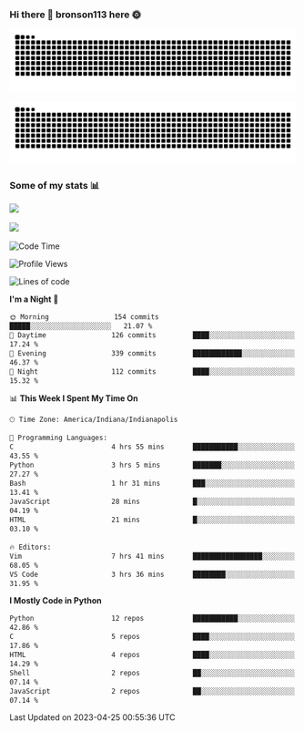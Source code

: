 ### Hi there 👋 bronson113 here 🌞
<div align="center">

![GitHub Snake Light](https://raw.githubusercontent.com/bronson113/bronson113/snake/github-snake.svg#gh-light-mode-only)

![GitHub Snake dark](https://raw.githubusercontent.com/bronson113/bronson113/snake/github-snake-dark.svg#gh-dark-mode-only)

</div>

### Some of my stats 📊
![](https://github-readme-stats-sigma-five.vercel.app/api?username=bronson113&theme=transparent&show_icons=true)

![](https://github-readme-stats-sigma-five.vercel.app/api/top-langs/?username=bronson113&theme=transparent&layout=compact&card_width=445)



<!--START_SECTION:waka-->
![Code Time](http://img.shields.io/badge/Code%20Time-190%20hrs%2019%20mins-blue)

![Profile Views](http://img.shields.io/badge/Profile%20Views-0-blue)

![Lines of code](https://img.shields.io/badge/From%20Hello%20World%20I%27ve%20Written-7.1%20million%20lines%20of%20code-blue)

**I'm a Night 🦉** 

```text
🌞 Morning                154 commits         █████░░░░░░░░░░░░░░░░░░░░   21.07 % 
🌆 Daytime                126 commits         ████░░░░░░░░░░░░░░░░░░░░░   17.24 % 
🌃 Evening                339 commits         ████████████░░░░░░░░░░░░░   46.37 % 
🌙 Night                  112 commits         ████░░░░░░░░░░░░░░░░░░░░░   15.32 % 
```


📊 **This Week I Spent My Time On** 

```text
🕑︎ Time Zone: America/Indiana/Indianapolis

💬 Programming Languages: 
C                        4 hrs 55 mins       ███████████░░░░░░░░░░░░░░   43.55 % 
Python                   3 hrs 5 mins        ███████░░░░░░░░░░░░░░░░░░   27.27 % 
Bash                     1 hr 31 mins        ███░░░░░░░░░░░░░░░░░░░░░░   13.41 % 
JavaScript               28 mins             █░░░░░░░░░░░░░░░░░░░░░░░░   04.19 % 
HTML                     21 mins             █░░░░░░░░░░░░░░░░░░░░░░░░   03.10 % 

🔥 Editors: 
Vim                      7 hrs 41 mins       █████████████████░░░░░░░░   68.05 % 
VS Code                  3 hrs 36 mins       ████████░░░░░░░░░░░░░░░░░   31.95 % 
```

**I Mostly Code in Python** 

```text
Python                   12 repos            ███████████░░░░░░░░░░░░░░   42.86 % 
C                        5 repos             ████░░░░░░░░░░░░░░░░░░░░░   17.86 % 
HTML                     4 repos             ████░░░░░░░░░░░░░░░░░░░░░   14.29 % 
Shell                    2 repos             ██░░░░░░░░░░░░░░░░░░░░░░░   07.14 % 
JavaScript               2 repos             ██░░░░░░░░░░░░░░░░░░░░░░░   07.14 % 
```




 Last Updated on 2023-04-25 00:55:36 UTC
<!--END_SECTION:waka-->
